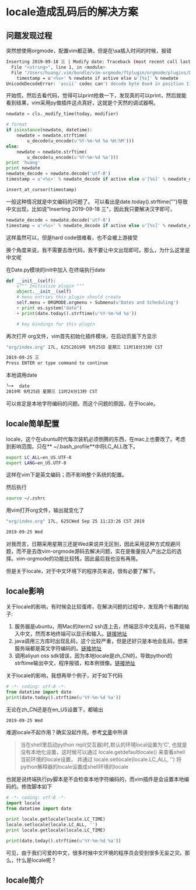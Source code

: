 
# locale造成乱码后的解决方案

## 问题发现过程
突然想使用orgmode，配置vim都正确，但是在\sa插入时间的时候，报错

```bash
Inserting 2019-09-18 三 | Modify date: Traceback (most recent call last):
  File "<string>", line 1, in <module>
  File "/Users/huang/.vim/bundle/vim-orgmode/ftplugin/orgmode/plugins/Date.py", line 254, in insert_timestamp
    timestamp = u'<%s>' % newdate if active else u'[%s]' % newdate
UnicodeDecodeError: 'ascii' codec can't decode byte 0xe4 in position 11: ordinal not in range(128)
```

开始慌，然后去看代码，觉得可以print抢救一下，发现真的可以print，然后就能看到结果，vim采用py做插件这点真好，这就是个天然的调试器啊。

```python
newdate = cls._modify_time(today, modifier)

# format
if isinstance(newdate, datetime):
	newdate = newdate.strftime(
		u_decode(u_encode(u'%Y-%m-%d %a %H:%M')))
else:
	newdate = newdate.strftime(
		u_decode(u_encode(u'%Y-%m-%d %a')))
print 'huang'
print newdate
newdate_decode = newdate.decode('utf-8')
timestamp = u'<%s>' % newdate_decode if active else u'[%s]' % newdate_decode

insert_at_cursor(timestamp)
```
一般这种情况就是中文编码的问题了。
可以看出是date.today().strftime("")导致中文出现，比如说"Inserting 2019-09-18 三"，因此我只要解决汉字即可，
```python
newdate_decode = newdate.decode('utf-8')
timestamp = u'<%s>' % newdate_decode if active else u'[%s]' % newdate_decode
```
这样虽然可以，但是hard code很难看，也不会被上游接受

换个角度来说，我不需要去改代码，我不要让中文出现即可。那么，为什么这里是中文呢

在Date.py模块的init中加入
在终端执行date
```python
def __init__(self):
	u""" Initialize plugin """
	object.__init__(self)
	# menu entries this plugin should create
	self.menu = ORGMODE.orgmenu + Submenu(u'Dates and Scheduling')
	+ print os.system("date")
	+ print(date.today().strftime(u'%Y-%m-%d %a'))

	# key bindings for this plugin
```

再次打开 org文件，vim首先初始化插件模块，在启动页面下方显示

```bash
"org/index.org" 17L, 625C2019年 9月25日 星期三 11时18分33秒 CST

2019-09-25 三
Press ENTER or type command to continue
```
本地调用date
```bash
╰─➤  date                                                                                                                                146 ↵
2019年 9月25日 星期三 11时24分13秒 CST
```
可以肯定是本地字符编码的问题。而这个问题的原因，在于locale。

## locale简单配置

locale，这个在ubuntu时代每次装机必须倒腾的东西，在mac上也要改了。考虑到影响范围，只在** ~/.bash_profile**中将LC_ALL改下。

```bash
export LC_ALL=en_US.UTF-8
export LANG=en_US.UTF-8
```
这样在vim下是英文编码；而不影响整个系统的配置。

然后执行
```bash
source ~/.zshrc
```
用vim打开org文件，输出就变化了

```bash
"org/index.org" 17L, 625CWed Sep 25 11:23:26 CST 2019

2019-09-25 Wed
```

对我而言，日期采用星期三还是Wed来说并无区别，因此采用这种方式规避问题，而不是去改vim-orgmode源码去解决问题，实在是衡量投入产出之后的选择。vim-orgmode的功能比较残，因此最后我也没有再用。

但是关于locale，对于中文环境下的程序员来说，很有必要了解下。

## locale影响

关于locale的影响，有时候会比较蛋疼，在解决问题的过程中，发现两个有趣的帖子:

1. 服务器是ubuntu，用Mac的iterm2 ssh连上去，终端显示中文乱码，也不能输入中文，然而本地终端可以显示和输入。[链接地址](https://gist.github.com/slow-is-fast/1b0e9e8bbcb7e8b8966d177730c46ba4)
2. java调用三方库时出现乱码，这个比较严重，但是还好只是本地会乱码，想来服务端都是英文字符编码的。[链接地址](https://adolphor.com/blog/2018/01/09/configuration-system-encoding-on-macos.html)
3. 调用aliyun oss sdk错误，因为本地locale是zh_CN的，导致python的strftime输出中文，程序报错，和本例很像。[链接地址](https://www.cnblogs.com/nisen/p/6101196.html)

关于locale的影响，我想再举个例子，对于如下代码

```python
# -*- coding: utf-8 -*-
from datetime import date
print(date.today().strftime(u'%Y-%m-%d %a'))
```

无论在zh_CN还是在en_US设置下，都输出

```bash
2019-09-25 Wed
```

难道locale不起作用？确实没起作用。参考[文章](https://www.cnblogs.com/nisen/p/6101196.html)中所讲

> 当在shell里启动python repl(交互器)时,默认的环境local设置为'C', 也就是没有本地化设置，这时候可以通过 locale.getdefaultlocale() 来查看shell当前环境的locale设置， 并通过 locale.setlocale(locale.LC_ALL, '') 将python解释器的locale设置成shell环境的locale

也就是说终端执行py脚本是不会检查本地字符编码的，而vim插件是会设置本地编码的。修改脚本如下

```python
# -*- coding: utf-8 -*-
import locale
from datetime import date

print locale.getlocale(locale.LC_TIME)
locale.setlocale(locale.LC_ALL, '')
print locale.getlocale(locale.LC_TIME)

print(date.today().strftime(u'%Y-%m-%d %a'))
```

可见，由于我们可爱的中文，很多时候中文环境的程序员会受到很多无妄之灾。那么，什么是locale呢？

## locale简介